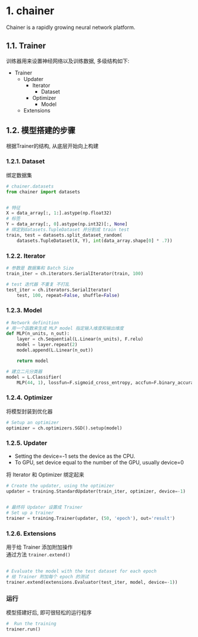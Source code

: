 # 1. chainer

Chainer is a rapidly growing neural network platform.

## 1.1. Trainer

训练器用来设置神经网络以及训练数据, 多级结构如下:

* Trainer
  * Updater
    * Iterator
      * Dataset
    * Optimizer
      * Model
  * Extensions


## 1.2. 模型搭建的步骤

根据Trainer的结构, 从底层开始向上构建

### 1.2.1. Dataset

绑定数据集

```py
# chainer.datasets
from chainer import datasets


# 特征
X = data_array[:, 1:].astype(np.float32)
# 标签
Y = data_array[:, 0].astype(np.int32)[:, None]
# 绑定到datasets.TupleDataset 并分割成 train test
train, test = datasets.split_dataset_random(
    datasets.TupleDataset(X, Y), int(data_array.shape[0] * .7))
```

### 1.2.2. Iterator

```py
# 参数是 数据集和 Batch Size
train_iter = ch.iterators.SerialIterator(train, 100)

# test 迭代器 不重复 不打乱
test_iter = ch.iterators.SerialIterator(
    test, 100, repeat=False, shuffle=False)
```

### 1.2.3. Model

```py
# Network definition
# 用一个函数来生成 MLP model 指定输入维度和输出维度  
def MLP(n_units, n_out):
    layer = ch.Sequential(L.Linear(n_units), F.relu)
    model = layer.repeat(2)
    model.append(L.Linear(n_out))

    return model

# 建立二元分类器
model = L.Classifier(
    MLP(44, 1), lossfun=F.sigmoid_cross_entropy, accfun=F.binary_accuracy)
```

### 1.2.4. Optimizer

将模型封装到优化器  

```py
# Setup an optimizer
optimizer = ch.optimizers.SGD().setup(model)
```

### 1.2.5. Updater

* Setting the device=-1 sets the device as the CPU. 
* To GPU, set device equal to the number of the GPU, usually device=0

将 Iterator 和 Optimizer 绑定起来
```py
# Create the updater, using the optimizer
updater = training.StandardUpdater(train_iter, optimizer, device=-1)

	
# 最终将 Updater 设置成 Trainer
# Set up a trainer
trainer = training.Trainer(updater, (50, 'epoch'), out='result')
```

### 1.2.6. Extensions

用于给 Trainer 添加附加操作  
通过方法 `trainer.extend()`  

```py
	
# Evaluate the model with the test dataset for each epoch
# 给 Trainer 附加每个 epoch 的测试
trainer.extend(extensions.Evaluator(test_iter, model, device=-1))
```

### 运行

模型搭建好后, 即可很轻松的运行程序  
```py
#  Run the training
trainer.run()


```